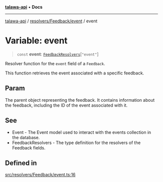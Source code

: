[**talawa-api**](../../../../README.md) • **Docs**

***

[talawa-api](../../../../modules.md) / [resolvers/Feedback/event](../README.md) / event

# Variable: event

> `const` **event**: [`FeedbackResolvers`](../../../../types/generatedGraphQLTypes/type-aliases/FeedbackResolvers.md)\[`"event"`\]

Resolver function for the `event` field of a `Feedback`.

This function retrieves the event associated with a specific feedback.

## Param

The parent object representing the feedback. It contains information about the feedback, including the ID of the event associated with it.

## See

 - Event - The Event model used to interact with the events collection in the database.
 - FeedbackResolvers - The type definition for the resolvers of the Feedback fields.

## Defined in

[src/resolvers/Feedback/event.ts:16](https://github.com/PalisadoesFoundation/talawa-api/blob/6712e9940a5702665afc506fa9f6e9d7e1dc7991/src/resolvers/Feedback/event.ts#L16)
